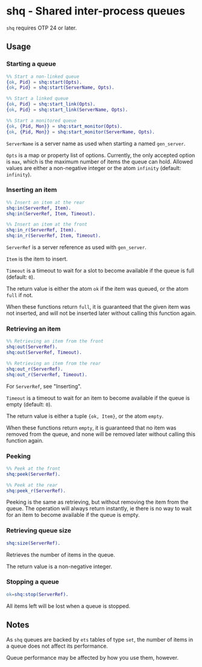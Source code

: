 # shq - Shared inter-process queues

`shq` requires OTP 24 or later.

## Usage

### Starting a queue

```erlang
%% Start a non-linked queue
{ok, Pid} = shq:start(Opts).
{ok, Pid} = shq:start(ServerName, Opts).

%% Start a linked queue
{ok, Pid} = shq:start_link(Opts).
{ok, Pid} = shq:start_link(ServerName, Opts).

%% Start a monitored queue
{ok, {Pid, Mon}} = shq:start_monitor(Opts).
{ok, {Pid, Mon}} = shq:start_monitor(ServerName, Opts).
```

`ServerName` is a server name as used when starting a named `gen_server`.

`Opts` is a map or property list of options.
Currently, the only accepted option is `max`, which is the maximum number of items the queue can hold.
Allowed values are either a non-negative integer or the atom `infinity` (default: `infinity`).

### Inserting an item

```erlang
%% Insert an item at the rear
shq:in(ServerRef, Item).
shq:in(ServerRef, Item, Timeout).

%% Insert an item at the front
shq:in_r(ServerRef, Item).
shq:in_r(ServerRef, Item, Timeout).
```

`ServerRef` is a server reference as used with `gen_server`.

`Item` is the item to insert.

`Timeout` is a timeout to wait for a slot to become available if the queue is full (default: `0`).

The return value is either the atom `ok` if the item was queued, or the atom `full` if not.

When these functions return `full`, it is guaranteed that the given item was not inserted, and
will not be inserted later without calling this function again.

### Retrieving an item

```erlang
%% Retrieving an item from the front
shq:out(ServerRef).
shq:out(ServerRef, Timeout).

%% Retrieving an item from the rear
shq:out_r(ServerRef).
shq:out_r(ServerRef, Timeout).
```

For `ServerRef`, see "Inserting".

`Timeout` is a timeout to wait for an item to become available if the queue is empty (default: `0`).

The return value is either a tuple `{ok, Item}`, or the atom `empty`.

When these functions return `empty`, it is guaranteed that no item was removed from the queue, and
none will be removed later without calling this function again.

### Peeking

```erlang
%% Peek at the front
shq:peek(ServerRef).

%% Peek at the rear
shq:peek_r(ServerRef).
```

Peeking is the same as retrieving, but without removing the item from the queue.
The operation will always return instantly, ie there is no way to wait for an item to become available
if the queue is empty.

### Retrieving queue size

```erlang
shq:size(ServerRef).
```

Retrieves the number of items in the queue.

The return value is a non-negative integer.

### Stopping a queue

```erlang
ok=shq:stop(ServerRef).
```

All items left will be lost when a queue is stopped.


## Notes

As `shq` queues are backed by `ets` tables of type `set`, the number of items in a queue does not affect its performance.

Queue performance may be affected by how you use them, however.
